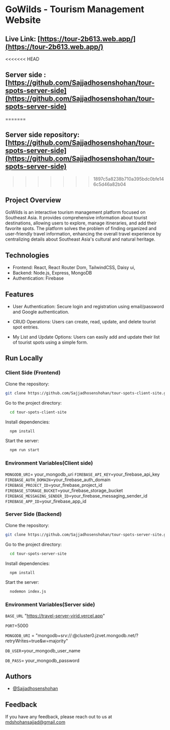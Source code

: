 # GoWilds - Tourism Management Website

## Live Link: [https://tour-2b613.web.app/](https://tour-2b613.web.app/)

<<<<<<< HEAD
## Server side : [https://github.com/Sajjadhosenshohan/tour-spots-server-side](https://github.com/Sajjadhosenshohan/tour-spots-server-side)
=======
## Server side repository: [https://github.com/Sajjadhosenshohan/tour-spots-server-side](https://github.com/Sajjadhosenshohan/tour-spots-server-side)
>>>>>>> 1897c5a8238b710a395bdc0bfe146c5d46a82b04





## Project Overview

GoWilds is an interactive tourism management platform focused on Southeast Asia. It provides comprehensive information about tourist destinations, allowing users to explore, manage itineraries, and add their favorite spots. The platform solves the problem of finding organized and user-friendly travel information, enhancing the overall travel experience by centralizing details about Southeast Asia's cultural and natural heritage.


## Technologies

- Frontend: React, React Router Dom, TailwindCSS, Daisy ui,
- Backend: Node.js, Express, MongoDB
- Authentication: Firebase

## Features

- User Authentication: Secure login and registration using email/password and Google authentication.

- CRUD Operations: Users can create, read, update, and delete tourist spot entries.

- My List and Update Options: Users can easily add and update their list of tourist spots using a simple form.




## Run Locally

### Client Side (Frontend)

Clone the repository:

```bash
git clone https://github.com/Sajjadhosenshohan/tour-spots-client-site.git

```

Go to the project directory:

```bash
  cd tour-spots-client-site
```

Install dependencies:

```bash
  npm install
```

Start the server:

```bash
  npm run start
```
### Environment Variables(Client side)

`MONGODB_URI`= your_mongodb_uri
`FIREBASE_API_KEY`=your_firebase_api_key
`FIREBASE_AUTH_DOMAIN`=your_firebase_auth_domain
`FIREBASE_PROJECT_ID`=your_firebase_project_id
`FIREBASE_STORAGE_BUCKET`=your_firebase_storage_bucket
`FIREBASE_MESSAGING_SENDER_ID`=your_firebase_messaging_sender_id
`FIREBASE_APP_ID`=your_firebase_app_id



### Server Side (Backend)

Clone the repository:

```bash
git clone https://github.com/Sajjadhosenshohan/tour-spots-server-site.git

```

Go to the project directory:

```bash
  cd tour-spots-server-site
```

Install dependencies:

```bash
  npm install
```

Start the server:

```bash
  nodemon index.js
```
### Environment Variables(Server side)

`BASE_URL` "https://travel-server-virid.vercel.app"

`PORT`=5000

`MONGODB_URI` = "mongodb+srv://:@cluster0.jzvet.mongodb.net/?retryWrites=true&w=majority"

`DB_USER`=your_mongodb_user_name

`DB_PASS`= your_mongodb_password


## Authors

- [@Sajjadhosenshohan](https://github.com/Sajjadhosenshohan)


## Feedback

If you have any feedback, please reach out to us at mdshohansajjad@gmail.com

